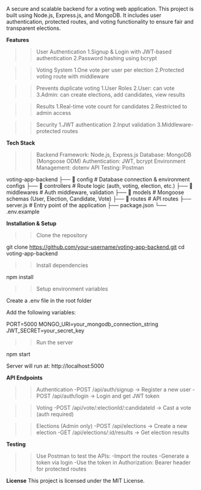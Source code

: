 A secure and scalable backend for a voting web application. This project is built using Node.js, Express.js, and MongoDB. It includes user authentication, protected routes, and voting functionality to ensure fair and transparent elections.

**Features**

>>User Authentication
1.Signup & Login with JWT-based authentication
2.Password hashing using bcrypt

>>Voting System
1.One vote per user per election
2.Protected voting route with middleware

>>Prevents duplicate voting
1.User Roles
2.User: can vote
3.Admin: can create elections, add candidates, view results

>>Results
1.Real-time vote count for candidates
2.Restricted to admin access

>>Security
1.JWT authentication
2.Input validation
3.Middleware-protected routes


**Tech Stack**

>>Backend Framework: Node.js, Express.js
>>Database: MongoDB (Mongoose ODM)
>>Authentication: JWT, bcrypt
>>Environment Management: dotenv
>>API Testing: Postman


voting-app-backend
├── 📁 config        # Database connection & environment configs
├── 📁 controllers  # Route logic (auth, voting, election, etc.)
├── 📁 middlewares  # Auth middleware, validation
├── 📁 models       # Mongoose schemas (User, Election, Candidate, Vote)
├── 📁 routes       # API routes
├── server.js       # Entry point of the application
├── package.json
└── .env.example 

**Installation & Setup**

>>Clone the repository

git clone https://github.com/your-username/voting-app-backend.git
cd voting-app-backend

>>Install dependencies

npm install


>>Setup environment variables

Create a .env file in the root folder

Add the following variables:

PORT=5000
MONGO_URI=your_mongodb_connection_string
JWT_SECRET=your_secret_key


>>Run the server

npm start


Server will run at: http://localhost:5000


**API Endpoints**

>>Authentication
-POST /api/auth/signup → Register a new user
-POST /api/auth/login → Login and get JWT token

>>Voting
-POST /api/vote/:electionId/:candidateId → Cast a vote (auth required)

>>Elections (Admin only)
-POST /api/elections → Create a new election
-GET /api/elections/:id/results → Get election results


**Testing**

>>Use Postman to test the APIs:
-Import the routes
-Generate a token via login
-Use the token in Authorization: Bearer <token> header for protected routes

**License**
This project is licensed under the MIT License.

